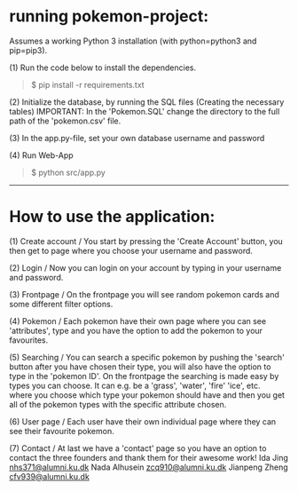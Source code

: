 # running pokemon-project:

Assumes a working Python 3 installation (with python=python3 and pip=pip3).

(1) Run the code below to install the dependencies.
>$ pip install -r requirements.txt

(2) Initialize the database, by running the SQL files (Creating the necessary tables) 
IMPORTANT: In the 'Pokemon.SQL' change the directory to the full path of the 'pokemon.csv' file. 

(3) In the app.py-file, set your own database username and password

(4) Run Web-App
>$ python src/app.py


----------------------------------------------------------------------------------------------

# How to use the application:

(1) Create account / You start by pressing the 'Create Account' button, you then get to page where you choose your username and password.

(2) Login / Now you can login on your account by typing in your username and password.

(3) Frontpage / On the frontpage you will see random pokemon cards and some different filter options.

(4) Pokemon / Each pokemon have their own page where you can see 'attributes', type and you have the option to add the pokemon to your favourites.

(5) Searching / You can search a specific pokemon by pushing the 'search' button after you have chosen their type, you will also have the option to type in the 'pokemon ID'.
		On the frontpage the searching is made easy by types you can choose. It can e.g. be a 'grass', 'water', 'fire' 'ice', etc.  
		where you choose which type your pokemon should have and then you get all of the pokemon types with the specific attribute chosen.

(6) User page / Each user have their own individual page where they can see their favourite pokemon.

(7) Contact / At last we have a 'contact' page so you have an option to contact the three founders and thank them for their awesome work!
Ida Jing nhs371@alumni.ku.dk
Nada Alhusein zcq910@alumni.ku.dk
Jianpeng Zheng cfv939@alumni.ku.dk
